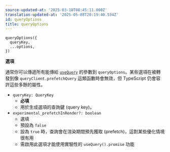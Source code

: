 ```yaml
---
source-updated-at: '2025-03-18T08:45:11.000Z'
translation-updated-at: '2025-05-08T20:19:40.534Z'
id: queryOptions
title: queryOptions
---
```


```tsx
queryOptions({
  queryKey,
  ...options,
})
```

**選項**

通常你可以傳遞所有能傳給 [`useQuery`](./useQuery.md) 的參數到 `queryOptions`。某些選項在被轉發到像 `queryClient.prefetchQuery` 這類函數時會無效，但 TypeScript 仍會容許這些多餘的屬性。

- `queryKey: QueryKey`
  - **必填**
  - 用於生成選項的查詢鍵 (query key)。
- `experimental_prefetchInRender?: boolean`
  - 選填
  - 預設為 `false`
  - 設為 `true` 時，查詢會在渲染期間預先獲取 (prefetch)，這對某些優化情境很有用
  - 需啟用此選項才能使用實驗性的 `useQuery().promise` 功能
